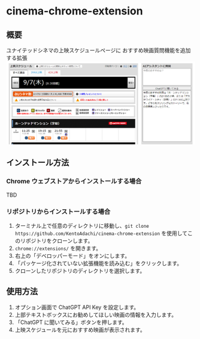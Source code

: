 # cinema-chrome-extension

## 概要

ユナイテッドシネマの上映スケジュールページに おすすめ映画質問機能を追加する拡張
![スクリーンショット](screenshot.png)

## インストール方法

### Chrome ウェブストアからインストールする場合

TBD

### リポジトリからインストールする場合

1. ターミナル上で任意のディレクトリに移動し、`git clone https://github.com/KentoAdachi/cinema-chrome-extension` を使用してこのリポジトリをクローンします。
1. `chrome://extensions/` を開きます。
1. 右上の「デベロッパーモード」をオンにします。
1. 「パッケージ化されていない拡張機能を読み込む」をクリックします。
1. クローンしたリポジトリのディレクトリを選択します。

## 使用方法

1. オプション画面で ChatGPT API Key を設定します。
1. 上部テキストボックスにお勧めしてほしい映画の情報を入力します。
1. 「ChatGPT に聞いてみる」ボタンを押します。
1. 上映スケジュールを元におすすめ映画が表示されます。
